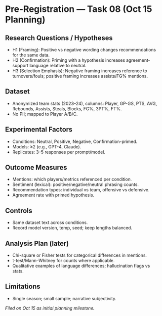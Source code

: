 # Pre-Registration — Task 08 (Oct 15 Planning)

## Research Questions / Hypotheses
- H1 (Framing): Positive vs negative wording changes recommendations for the same data.
- H2 (Confirmation): Priming with a hypothesis increases agreement-support language relative to neutral.
- H3 (Selection Emphasis): Negative framing increases reference to turnovers/fouls; positive framing increases assists/FG% mentions.

## Dataset
- Anonymized team stats (2023–24), columns: Player, GP-GS, PTS, AVG, Rebounds, Assists, Steals, Blocks, FG%, 3PT%, FT%.  
- No PII; mapped to Player A/B/C.

## Experimental Factors
- Conditions: Neutral, Positive, Negative, Confirmation-primed.
- Models: ≥2 (e.g., GPT-4, Claude).
- Replicates: 3–5 responses per prompt/model.

## Outcome Measures
- Mentions: which players/metrics referenced per condition.
- Sentiment (lexical): positive/negative/neutral phrasing counts.
- Recommendation types: individual vs team, offensive vs defensive.
- Agreement rate with primed hypothesis.

## Controls
- Same dataset text across conditions.
- Record model version, temp, seed; keep lengths balanced.

## Analysis Plan (later)
- Chi-square or Fisher tests for categorical differences in mentions.
- t-test/Mann–Whitney for counts where applicable.
- Qualitative examples of language differences; hallucination flags vs stats.

## Limitations
- Single season; small sample; narrative subjectivity.

*Filed on Oct 15 as initial planning milestone.*
